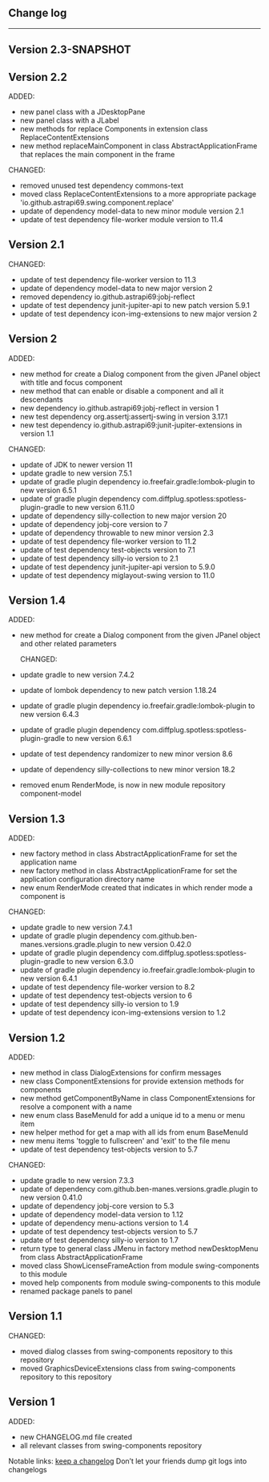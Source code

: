 ## Change log
----------------------

Version 2.3-SNAPSHOT
-------------



Version 2.2
-------------

ADDED:

- new panel class with a JDesktopPane
- new panel class with a JLabel
- new methods for replace Components in extension class ReplaceContentExtensions
- new method replaceMainComponent in class AbstractApplicationFrame that replaces the main component in the frame

CHANGED:

- removed unused test dependency commons-text
- moved class ReplaceContentExtensions to a more appropriate package 'io.github.astrapi69.swing.component.replace'
- update of dependency model-data to new minor module version 2.1
- update of test dependency file-worker module version to 11.4

Version 2.1
-------------

CHANGED:

- update of test dependency file-worker version to 11.3
- update of dependency model-data to new major version 2
- removed dependency io.github.astrapi69:jobj-reflect
- update of test dependency junit-jupiter-api to new patch version 5.9.1
- update of test dependency icon-img-extensions to new major version 2

Version 2
-------------

ADDED:

- new method for create a Dialog component from the given JPanel object with title and focus component
- new method that can enable or disable a component and all it descendants
- new dependency io.github.astrapi69:jobj-reflect in version 1
- new test dependency org.assertj:assertj-swing in version 3.17.1
- new test dependency io.github.astrapi69:junit-jupiter-extensions in version 1.1

CHANGED:

- update of JDK to newer version 11
- update gradle to new version 7.5.1
- update of gradle plugin dependency io.freefair.gradle:lombok-plugin to new version 6.5.1
- update of gradle plugin dependency com.diffplug.spotless:spotless-plugin-gradle to new version 6.11.0
- update of dependency silly-collection to new major version 20
- update of dependency jobj-core version to 7
- update of dependency throwable to new minor version 2.3
- update of test dependency file-worker version to 11.2
- update of test dependency test-objects version to 7.1
- update of test dependency silly-io version to 2.1
- update of test dependency junit-jupiter-api version to 5.9.0
- update of test dependency miglayout-swing version to 11.0

Version 1.4
-------------

ADDED:

- new method for create a Dialog component from the given JPanel object and other related parameters

  CHANGED:

- update gradle to new version 7.4.2
- update of lombok dependency to new patch version 1.18.24
- update of gradle plugin dependency io.freefair.gradle:lombok-plugin to new version 6.4.3
- update of gradle plugin dependency com.diffplug.spotless:spotless-plugin-gradle to new version 6.6.1
- update of test dependency randomizer to new minor version 8.6
- update of dependency silly-collections to new minor version 18.2
- removed enum RenderMode, is now in new module repository component-model

Version 1.3
-------------

ADDED:

- new factory method in class AbstractApplicationFrame for set the application name
- new factory method in class AbstractApplicationFrame for set the application configuration directory name
- new enum RenderMode created that indicates in which render mode a component is

CHANGED:

- update gradle to new version 7.4.1
- update of gradle plugin dependency com.github.ben-manes.versions.gradle.plugin to new version 0.42.0
- update of gradle plugin dependency com.diffplug.spotless:spotless-plugin-gradle to new version 6.3.0
- update of gradle plugin dependency io.freefair.gradle:lombok-plugin to new version 6.4.1
- update of test dependency file-worker version to 8.2
- update of test dependency test-objects version to 6
- update of test dependency silly-io version to 1.9
- update of test dependency icon-img-extensions version to 1.2

Version 1.2
-------------

ADDED:

- new method in class DialogExtensions for confirm messages
- new class ComponentExtensions for provide extension methods for components
- new method getComponentByName in class ComponentExtensions for resolve a component with a name
- new enum class BaseMenuId for add a unique id to a menu or menu item
- new helper method for get a map with all ids from enum BaseMenuId
- new menu items 'toggle to fullscreen' and 'exit' to the file menu
- update of test dependency test-objects version to 5.7

CHANGED:

- update gradle to new version 7.3.3
- update of dependency com.github.ben-manes.versions.gradle.plugin to new version 0.41.0
- update of dependency jobj-core version to 5.3
- update of dependency model-data version to 1.12
- update of dependency menu-actions version to 1.4
- update of test dependency test-objects version to 5.7
- update of test dependency silly-io version to 1.7
- return type to general class JMenu in factory method newDesktopMenu from class AbstractApplicationFrame
- moved class ShowLicenseFrameAction from module swing-components to this module
- moved help components from module swing-components to this module
- renamed package panels to panel


Version 1.1
-------------

CHANGED:

- moved dialog classes from swing-components repository to this repository
- moved GraphicsDeviceExtensions class from swing-components repository to this repository

Version 1
-------------

ADDED:

- new CHANGELOG.md file created
- all relevant classes from swing-components repository

Notable links:
[keep a changelog](http://keepachangelog.com/en/1.0.0/) Don’t let your friends dump git logs into
changelogs
